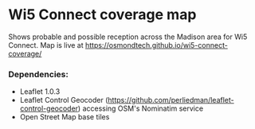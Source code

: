# Wi5 Connect coverage map

Shows probable and possible reception across the Madison area for Wi5 Connect. Map is live at https://osmondtech.github.io/wi5-connect-coverage/

### Dependencies: 
- Leaflet 1.0.3
- Leaflet Control Geocoder (https://github.com/perliedman/leaflet-control-geocoder) accessing OSM's Nominatim service
- Open Street Map base tiles
